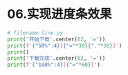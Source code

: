 # 06.实现进度条效果

```python
# filename:line.py
print('开始下载'.center(62, '='))
print(f'{"50%":4}[{"="*30}{"."*30}]')
print()
print('下载完成'.center(62, '='))
print(f'{"100%":4}[{"="*60}]')
```
